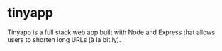 # tinyapp

Tinyapp is a full stack web app built with Node and Express that allows users to shorten long URLs (à la bit.ly).